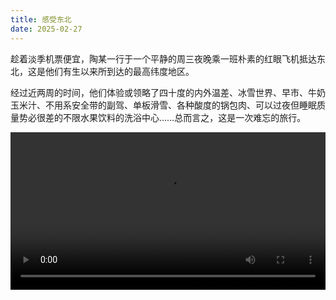 ```yaml
---
title: 感受东北
date: 2025-02-27
---
```


趁着淡季机票便宜，陶某一行于一个平静的周三夜晚乘一班朴素的红眼飞机抵达东北，这是他们有生以来所到达的最高纬度地区。

经过近两周的时间，他们体验或领略了四十度的内外温差、冰雪世界、早市、牛奶玉米汁、不用系安全带的副驾、单板滑雪、各种酸度的锅包肉、可以过夜但睡眠质量势必很差的不限水果饮料的洗浴中心……总而言之，这是一次难忘的旅行。

<video width="100%" height="auto" controls>
  <source src="/trip_in_ne.mp4" type="video/mp4">
  Your browser does not support the video tag.
</video>